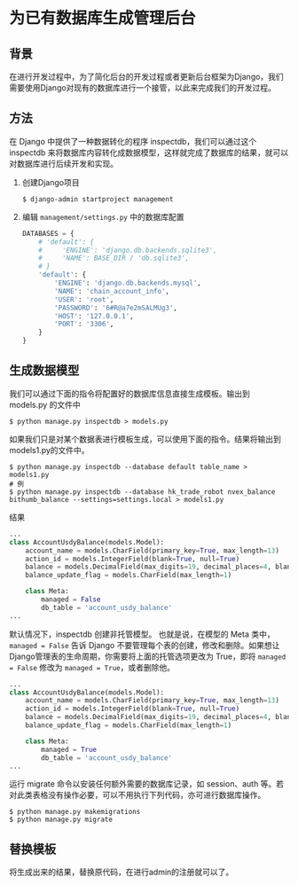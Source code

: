 # 为已有数据库生成管理后台

## 背景

在进行开发过程中，为了简化后台的开发过程或者更新后台框架为Django，我们需要使用Django对现有的数据库进行一个接管，以此来完成我们的开发过程。

## 方法

在 Django 中提供了一种数据转化的程序 inspectdb，我们可以通过这个 inspectdb 来将数据库内容转化成数据模型，这样就完成了数据库的结果，就可以对数据库进行后续开发和实现。

1. 创建Django项目

   ```shell
   $ django-admin startproject management
   ```

2. 编辑 `management/settings.py` 中的数据库配置

   ```python
   DATABASES = {
       # 'default': {
       #     'ENGINE': 'django.db.backends.sqlite3',
       #     'NAME': BASE_DIR / 'db.sqlite3',
       # }
       'default': {
           'ENGINE': 'django.db.backends.mysql',
           'NAME': 'chain_account_info',
           'USER': 'root',
           'PASSWORD': '6#R@a7e2mSALMUg3',
           'HOST': '127.0.0.1',
           'PORT': '3306',
       }
   }
   ```

   

## 生成数据模型

我们可以通过下面的指令将配置好的数据库信息直接生成模板。输出到 models.py 的文件中

```shell
$ python manage.py inspectdb > models.py
```

如果我们只是对某个数据表进行模板生成，可以使用下面的指令。结果将输出到models1.py的文件中。

```shell
$ python manage.py inspectdb --database default table_name > models1.py
# 例
$ python manage.py inspectdb --database hk_trade_robot nvex_balance bithumb_balance --settings=settings.local > models1.py
```

结果

```python
...
class AccountUsdyBalance(models.Model):
    account_name = models.CharField(primary_key=True, max_length=13)
    action_id = models.IntegerField(blank=True, null=True)
    balance = models.DecimalField(max_digits=19, decimal_places=4, blank=True, null=True)
    balance_update_flag = models.CharField(max_length=1)

    class Meta:
        managed = False
        db_table = 'account_usdy_balance'
...
```

默认情况下，inspectdb 创建非托管模型。 也就是说，在模型的 Meta 类中，`managed = False` 告诉 Django 不要管理每个表的创建，修改和删除。如果想让Django管理表的生命周期，你需要将上面的托管选项更改为 True，即将 `managed = False` 修改为 `managed = True`，或者删除他。

```python
...
class AccountUsdyBalance(models.Model):
    account_name = models.CharField(primary_key=True, max_length=13)
    action_id = models.IntegerField(blank=True, null=True)
    balance = models.DecimalField(max_digits=19, decimal_places=4, blank=True, null=True)
    balance_update_flag = models.CharField(max_length=1)

    class Meta:
        managed = True
        db_table = 'account_usdy_balance'
...
```

运行 migrate 命令以安装任何额外需要的数据库记录，如 session、auth 等。若对此类表格没有操作必要，可以不用执行下列代码，亦可进行数据库操作。

```shell
$ python manage.py makemigrations
$ python manage.py migrate
```

## 替换模板

将生成出来的结果，替换原代码，在进行admin的注册就可以了。

